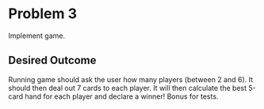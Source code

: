 Problem 3
=========

Implement game.

Desired Outcome
---------------

Running game should ask the user how many players (between 2 and 6). It should then deal out 7 cards to each player. It will then calculate the best 5-card hand for each player and declare a winner! Bonus for tests.